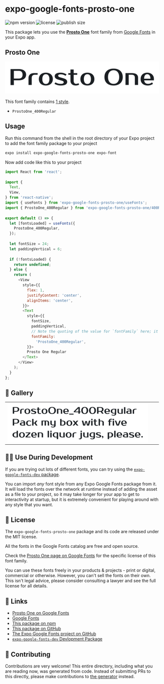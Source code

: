 # expo-google-fonts-prosto-one

![npm version](https://flat.badgen.net/npm/v/expo-google-fonts-prosto-one)
![license](https://flat.badgen.net/github/license/expo/google-fonts)
![publish size](https://flat.badgen.net/packagephobia/install/expo-google-fonts-prosto-one)

This package lets you use the [**Prosto One**](https://fonts.google.com/specimen/Prosto+One) font family from [Google Fonts](https://fonts.google.com/) in your Expo app.

## Prosto One

![Prosto One](./font-family.png)

This font family contains [1 style](#-gallery).

- `ProstoOne_400Regular`

## Usage

Run this command from the shell in the root directory of your Expo project to add the font family package to your project
```sh
expo install expo-google-fonts-prosto-one expo-font
```

Now add code like this to your project
```js
import React from 'react';

import {
  Text,
  View,
} from 'react-native';
import { useFonts } from 'expo-google-fonts-prosto-one/useFonts';
import { ProstoOne_400Regular } from 'expo-google-fonts-prosto-one/400Regular';

export default () => {
  let [fontsLoaded] = useFonts({
    ProstoOne_400Regular,
  });

  let fontSize = 24;
  let paddingVertical = 6;

  if (!fontsLoaded) {
    return undefined;
  } else {
    return (
      <View
        style={{
          flex: 1,
          justifyContent: 'center',
          alignItems: 'center',
        }}>
        <Text
          style={{
            fontSize,
            paddingVertical,
            // Note the quoting of the value for `fontFamily` here; it expects a string!
            fontFamily:
              'ProstoOne_400Regular',
          }}>
          Prosto One Regular
        </Text>
      </View>
    );
  }
};

```

## 🔡 Gallery


||||
|-|-|-|
|![ProstoOne_400Regular](.//400Regular/ProstoOne_400Regular.ttf.png)||||


## 👩‍💻 Use During Development

If you are trying out lots of different fonts, you can try using the [`expo-google-fonts-dev` package](https://github.com/freeboub/google-fonts/tree/master/font-packages/dev#readme).

You can import *any* font style from any Expo Google Fonts package from it. It will load the fonts
over the network at runtime instead of adding the asset as a file to your project, so it may take longer
for your app to get to interactivity at startup, but it is extremely convenient
for playing around with any style that you want.

## 📖 License

The `expo-google-fonts-prosto-one` package and its code are released under the MIT license.

All the fonts in the Google Fonts catalog are free and open source.

Check the [Prosto One page on Google Fonts](https://fonts.google.com/specimen/Prosto+One) for the specific license of this font family.

You can use these fonts freely in your products & projects - print or digital, commercial or otherwise. However, you can't sell the fonts on their own. This isn't legal advice, please consider consulting a lawyer and see the full license for all details.

## 🔗 Links

- [Prosto One on Google Fonts](https://fonts.google.com/specimen/Prosto+One)
- [Google Fonts](https://fonts.google.com/)
- [This package on npm](https://www.npmjs.com/package/expo-google-fonts-prosto-one)
- [This package on GitHub](https://github.com/freeboub/google-fonts/tree/master/font-packages/prosto-one)
- [The Expo Google Fonts project on GitHub](https://github.com/freeboub/google-fonts)
- [`expo-google-fonts-dev` Devlopment Package](https://github.com/freeboub/google-fonts/tree/master/font-packages/dev)

## 🤝 Contributing

Contributions are very welcome! This entire directory, including what you are reading now, was generated from code. Instead of submitting PRs to this directly, please make contributions to [the generator](https://github.com/freeboub/google-fonts/tree/master/packages/generator) instead.
